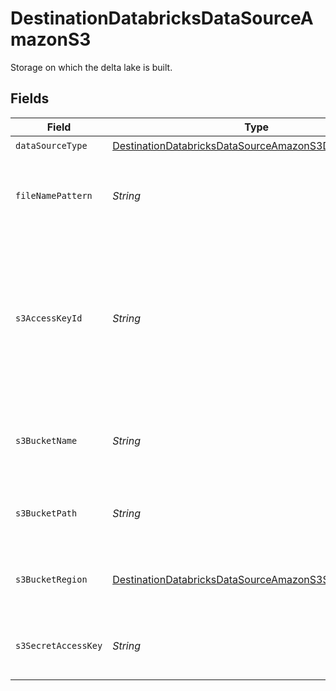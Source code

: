 # DestinationDatabricksDataSourceAmazonS3

Storage on which the delta lake is built.


## Fields

| Field                                                                                                                                        | Type                                                                                                                                         | Required                                                                                                                                     | Description                                                                                                                                  | Example                                                                                                                                      |
| -------------------------------------------------------------------------------------------------------------------------------------------- | -------------------------------------------------------------------------------------------------------------------------------------------- | -------------------------------------------------------------------------------------------------------------------------------------------- | -------------------------------------------------------------------------------------------------------------------------------------------- | -------------------------------------------------------------------------------------------------------------------------------------------- |
| `dataSourceType`                                                                                                                             | [DestinationDatabricksDataSourceAmazonS3DataSourceType](../../models/shared/DestinationDatabricksDataSourceAmazonS3DataSourceType.md)        | :heavy_check_mark:                                                                                                                           | N/A                                                                                                                                          |                                                                                                                                              |
| `fileNamePattern`                                                                                                                            | *String*                                                                                                                                     | :heavy_minus_sign:                                                                                                                           | The pattern allows you to set the file-name format for the S3 staging file(s)                                                                | {date}                                                                                                                                       |
| `s3AccessKeyId`                                                                                                                              | *String*                                                                                                                                     | :heavy_check_mark:                                                                                                                           | The Access Key Id granting allow one to access the above S3 staging bucket. Airbyte requires Read and Write permissions to the given bucket. | A012345678910EXAMPLE                                                                                                                         |
| `s3BucketName`                                                                                                                               | *String*                                                                                                                                     | :heavy_check_mark:                                                                                                                           | The name of the S3 bucket to use for intermittent staging of the data.                                                                       | airbyte.staging                                                                                                                              |
| `s3BucketPath`                                                                                                                               | *String*                                                                                                                                     | :heavy_check_mark:                                                                                                                           | The directory under the S3 bucket where data will be written.                                                                                | data_sync/test                                                                                                                               |
| `s3BucketRegion`                                                                                                                             | [DestinationDatabricksDataSourceAmazonS3S3BucketRegion](../../models/shared/DestinationDatabricksDataSourceAmazonS3S3BucketRegion.md)        | :heavy_check_mark:                                                                                                                           | The region of the S3 staging bucket to use if utilising a copy strategy.                                                                     |                                                                                                                                              |
| `s3SecretAccessKey`                                                                                                                          | *String*                                                                                                                                     | :heavy_check_mark:                                                                                                                           | The corresponding secret to the above access key id.                                                                                         | a012345678910ABCDEFGH/AbCdEfGhEXAMPLEKEY                                                                                                     |